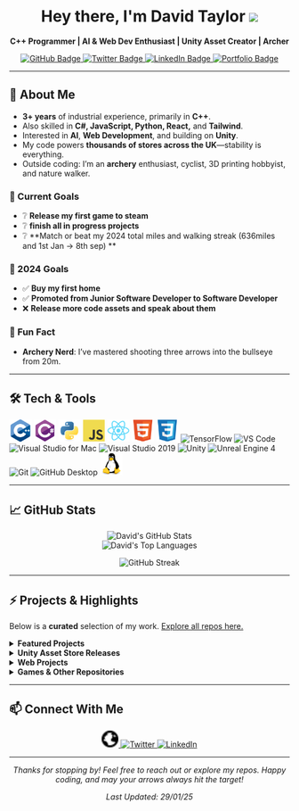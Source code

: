 <!-- 
  (Optional) If you have a banner image, uncomment the following and place your custom banner link
  <p align="center">
    <img src="https://github.com/davidtaylor6130/davidtaylor6130/blob/main/banner.png" alt="David Taylor Banner"/>
  </p>
-->

<h1 align="center">Hey there, I'm David Taylor 
  <img src="https://media.giphy.com/media/hvRJCLFzcasrR4ia7z/giphy.gif" width="28" />
</h1>

<p align="center">
  <b>C++ Programmer | AI & Web Dev Enthusiast | Unity Asset Creator | Archer</b>
</p>

<p align="center">
  <a href="https://github.com/davidtaylor6130?tab=followers">
    <img src="https://img.shields.io/github/followers/davidtaylor6130?label=Followers&style=social" alt="GitHub Badge">
  </a>
  <a href="https://twitter.com/DavidTaylor6130">
    <img src="https://img.shields.io/twitter/follow/DavidTaylor6130?style=social" alt="Twitter Badge">
  </a>
  <a href="https://www.linkedin.com/in/davidtaylor6130/">
    <img src="https://img.shields.io/badge/-LinkedIn-blue?style=flat&logo=Linkedin" alt="LinkedIn Badge">
  </a>
  <a href="https://davidtaylor6130.github.io/">
    <img src="https://img.shields.io/badge/-Portfolio-black?style=flat&logo=github" alt="Portfolio Badge">
  </a>
</p>

---

## 🚀 About Me

- **3+ years** of industrial experience, primarily in **C++**.
- Also skilled in **C#, JavaScript, Python, React,** and **Tailwind**.
- Interested in **AI**, **Web Development**, and building on **Unity**.
- My code powers **thousands of stores across the UK**—stability is everything.
- Outside coding: I’m an **archery** enthusiast, cyclist, 3D printing hobbyist, and nature walker.

### 🎯 Current Goals

- ❔ **Release my first game to steam**
- ❔ **finish all in progress projects**
- ❔ **Match or beat my 2024 total miles and walking streak (636miles and 1st Jan -> 8th sep) **


### 🎯 2024 Goals

- ✅ **Buy my first home**  
- ✅ **Promoted from Junior Software Developer to Software Developer**  
- ❌ **Release more code assets and speak about them**

### 🏹 Fun Fact

- **Archery Nerd**: I’ve mastered shooting three arrows into the bullseye from 20m.

---

## 🛠 Tech & Tools

<p align="left">
  <!-- C++ -->
  <img src="https://raw.githubusercontent.com/devicons/devicon/master/icons/cplusplus/cplusplus-original.svg" alt="C++" width="40" title="C++"/>
  <!-- C# -->
  <img src="https://raw.githubusercontent.com/devicons/devicon/master/icons/csharp/csharp-original.svg" alt="C#" width="40" title="C#"/>
  <!-- Python -->
  <img src="https://raw.githubusercontent.com/devicons/devicon/master/icons/python/python-original.svg" alt="Python" width="40" title="Python"/>
  <!-- JavaScript -->
  <img src="https://raw.githubusercontent.com/devicons/devicon/master/icons/javascript/javascript-original.svg" alt="JavaScript" width="40" title="JavaScript"/>
  <!-- React -->
  <img src="https://raw.githubusercontent.com/devicons/devicon/master/icons/react/react-original.svg" alt="React" width="40" title="React"/>
  <!-- HTML5 -->
  <img src="https://raw.githubusercontent.com/devicons/devicon/master/icons/html5/html5-original.svg" alt="HTML5" width="40" title="HTML5"/>
  <!-- CSS3 -->
  <img src="https://raw.githubusercontent.com/devicons/devicon/master/icons/css3/css3-original.svg" alt="CSS3" width="40" title="CSS3"/>
  <!-- TensorFlow -->
  <img src="https://www.vectorlogo.zone/logos/tensorflow/tensorflow-icon.svg" alt="TensorFlow" width="40" title="TensorFlow"/>
  <!-- VSCode -->
  <img src="https://code.visualstudio.com/assets/images/code-stable.png" alt="VS Code" width="40" title="Visual Studio Code"/>
  <!-- Visual Studio Mac -->
  <img src="https://visualstudio.microsoft.com/wp-content/uploads/2019/05/VSMac2019_32px.svg" alt="Visual Studio for Mac" width="40" title="Visual Studio for Mac"/>
  <!-- Visual Studio 2019 -->
  <img src="https://visualstudio.microsoft.com/wp-content/uploads/2019/06/BrandVisualStudioWin2019-3.svg" alt="Visual Studio 2019" width="40" title="Visual Studio 2019"/>
  <!-- Unity -->
  <img src="https://www.vectorlogo.zone/logos/unity3d/unity3d-icon.svg" alt="Unity" width="40" title="Unity"/>
  <!-- Unreal Engine 4 -->
  <img src="https://raw.githubusercontent.com/kenangundogan/fontisto/036b7eca71aab1bef8e6a0518f7329f13ed62f6b/icons/svg/brand/unreal-engine.svg" alt="Unreal Engine 4" width="40" title="Unreal Engine 4"/>
  <!-- Git -->
  <img src="https://www.vectorlogo.zone/logos/git-scm/git-scm-icon.svg" alt="Git" width="40" title="Git"/>
  <!-- GitHub Desktop -->
  <img src="https://github.githubassets.com/images/modules/logos_page/GitHub-Mark.png" alt="GitHub Desktop" width="40" title="GitHub Desktop"/>
  <!-- Linux -->
  <img src="https://raw.githubusercontent.com/devicons/devicon/master/icons/linux/linux-original.svg" alt="Linux" width="40" title="Linux"/>
</p>

---

## 📈 GitHub Stats

<p align="center">
  <picture>
    <!-- Light Mode -->
    <source 
      srcset="https://github-readme-stats.vercel.app/api?username=davidtaylor6130&show_icons=true&theme=default&hide_border=true"
      media="(prefers-color-scheme: light)"
    />
    <!-- Dark Mode -->
    <img 
      src="https://github-readme-stats.vercel.app/api?username=davidtaylor6130&show_icons=true&theme=dracula&hide_border=true"
      alt="David's GitHub Stats"
      width="400"
    />
  </picture>
  <br/>

  <picture>
    <!-- Light Mode -->
    <source 
      srcset="https://github-readme-stats.vercel.app/api/top-langs/?username=davidtaylor6130&layout=compact&theme=default&hide_border=true"
      media="(prefers-color-scheme: light)"
    />
    <!-- Dark Mode -->
    <img 
      src="https://github-readme-stats.vercel.app/api/top-langs/?username=davidtaylor6130&layout=compact&theme=dracula&hide_border=true"
      alt="David's Top Languages"
      width="335"
    />
  </picture>
</p>

<p align="center">
  <picture>
    <!-- Light Mode -->
    <source 
      srcset="https://github-readme-streak-stats.herokuapp.com?user=davidtaylor6130&theme=default&hide_border=true"
      media="(prefers-color-scheme: light)"
    />
    <!-- Dark Mode -->
    <img 
      src="https://github-readme-streak-stats.herokuapp.com?user=davidtaylor6130&theme=dracula&hide_border=true"
      alt="GitHub Streak"
      width="400"
    />
  </picture>
</p>

---

## ⚡ Projects & Highlights

Below is a **curated** selection of my work. [Explore all repos here.](https://github.com/davidtaylor6130?tab=repositories)

<details>
  <summary><strong>Featured Projects</strong></summary>

  - **FYP Self Driving Car**  
    - **Tech:** C++, UE4, TensorFlow, Python  
    - **Description:** Self-driving car on off-road terrains.  
    - **Link:** [GitHub](https://github.com/davidtaylor6130/Final-Year-Project)

  - **Going Quackers Engine**  
    - **Tech:** C++, DirectX 11  
    - **Description:** A custom 3D engine enabling swappable graphics APIs.  
    - **Link:** [GitHub](https://github.com/JennyBeanTheSkelepun/GGD-GoingQuackersFramework)

  - **What Is Lurking In The Dark V2**  
    - **Tech:** C#, Unity  
    - **Description:** My long-term passion project (horror game).  
    - **Link:** [GitHub](https://github.com/davidtaylor6130/PrivateRepSplashPage)
</details>

<details>
  <summary><strong>Unity Asset Store Releases</strong></summary>

  - **Taylor Made Code Core**  
    - **Description:** Backend for TMC scripts w/ custom UI system.  
    - **Link:** [Unity Asset Store](https://assetstore.unity.com/packages/tools/utilities/taylor-made-code-core-210510)

  - **Free Sound Manager**  
    - **Description:** Audio Source enhancements (random playback, fade, etc.).  
    - **Link:** [Unity Asset Store](https://assetstore.unity.com/packages/tools/audio/free-sound-manager-216294)

  - **No Code Patrolling AI**  
    - **Description:** Quick AI pathing setup for cars, animals, NPCs.  
    - **Link:** [Unity Asset Store](https://assetstore.unity.com/packages/tools/behavior-ai/normal-ai-patrol-208801)

  - **8-in-1 Cursor Movement**  
    - **Description:** Multiple cursor-based movement styles for 2D/3D.  
    - **Link:** [Unity Asset Store](https://assetstore.unity.com/packages/tools/utilities/normal-cursor-movement-269157)

  <!-- Add your other assets similarly -->
</details>

<details>
  <summary><strong>Web Projects</strong></summary>

  - **TheVideoConverterHub.com**  
    - **Description:** Online video conversion w/ FFmpeg. Currently building a React-based redesign.  
    - **Link:** [Website](https://www.thevideoconverterhub.com/)

  - **demo.taylormadecode.com**  
    - **Description:** Demos for TMC products, featuring custom Unity WebGL + React integration.  
    - **Link:** [Website](https://demo.taylormadecode.com/)

  - **docs.taylormadecode.com**  
    - **Description:** Docs for all TMC products, powered by custom Doxygen pipeline.  
    - **Link:** [Website](https://docs.taylormadecode.com/)

  - **gardening4you.co.uk**  
    - **Description:** Seasonal gardening site updates automatically.  
    - **Link:** [Website](https://www.gardening4you.co.uk/)
</details>

<details>
  <summary><strong>Games & Other Repositories</strong></summary>

  - **Escape The Code** (C#, Unity) – [GitHub](https://github.com/davidtaylor6130/Search-For-A-Star)  
  - **WhatsChat** (C#, Networking) – [GitHub](https://github.com/davidtaylor6130/multi-threaded-networking/tree/master/Server)  
  - **Low Level Optimisations** (C++, Linux) – [GitHub](https://github.com/davidtaylor6130/Low-Level-Programming)  
  - **Lurking In The Dark** (C#, Unity) – [GitHub](https://github.com/davidtaylor6130/Lurking-In-The-Dark)  
  - **Implode Engine** (C++, DirectX 11) – [GitHub](https://github.com/davidtaylor6130/further-graphical-systems)  
  - **Coconut Sniper** (C#, Unity, Mobile) – [Google Play](https://play.google.com/store/apps/details?id=com.TaylorMadeCode.CoconutSniper)  
  <!-- ...and so forth -->
</details>

---

## 📫 Connect With Me

<p align="center">
  <a href="https://davidtaylor6130.github.io/" target="_blank">
    <img src="https://raw.githubusercontent.com/iconic/open-iconic/master/svg/globe.svg" alt="Website" width="30" />
  </a>
  <a href="https://twitter.com/DavidTaylor6130" target="_blank">
    <img src="https://cdn.jsdelivr.net/npm/simple-icons@v3/icons/twitter.svg" alt="Twitter" width="30" />
  </a>
  <a href="https://www.linkedin.com/in/davidtaylor6130/" target="_blank">
    <img src="https://cdn.jsdelivr.net/npm/simple-icons@v3/icons/linkedin.svg" alt="LinkedIn" width="30" />
  </a>
</p>

---

<p align="center">
  <i>Thanks for stopping by! Feel free to reach out or explore my repos. Happy coding, and may your arrows always hit the target!</i>
</p>

<p align="center">
  <em>Last Updated: 29/01/25</em>
</p>
